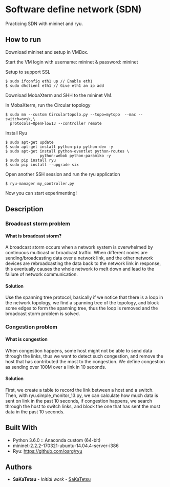 # Software define network (SDN)
Practicing SDN with mininet and ryu.

## How to run

Download mininet and setup in VMBox.

Start the VM login with username: mininet & password: mininet

Setup to support SSL
```
$ sudo ifconfig eth1 up // Enable eth1
$ sudo dhclient eth1 // Give eth1 an ip add
```

Download MobaXterm and SHH to the mininet VM.

In MobaXterm, run the Circular topology
```
$ sudo mn --custom Circulartopolo.py --topo=mytopo  --mac --switch=ovsk,\
  protocols=OpenFlow13 --controller remote
```

Install Ryu
```
$ sudo apt-get update
$ sudo apt-get install python-pip python-dev -y
$ sudo apt-get install python-eventlet python-routes \
		       python-webob python-paramiko -y
$ sudo pip install ryu
$ sudo pip install --upgrade six
```

Open another SSH session and run the ryu application
```
$ ryu-manager my_controller.py
```

Now you can start experimenting!

## Description

### Broadcast storm problem

#### What is broadcast storm?

A broadcast storm occurs when a network system is overwhelmed by continuous multicast or broadcast traffic. When different nodes are sending/broadcasting data over a network link, and the other network devices are rebroadcasting the data back to the network link in response, this eventually causes the whole network to melt down and lead to the failure of network communication.

#### Solution

Use the spanning tree protocol, basically if we notice that there is a loop in the network topology, we find a spanning tree of the topology, and block some edges to form the spanning tree, thus the loop is removed and the broadcast storm problem is solved.

### Congestion problem

#### What is congestion

When congestion happens, some host might not be able to send data through the links, thus we want to detect such congestion, and remove the host that has contributed the most to the congestion. 
We define congestion as sending over 100M over a link in 10 seconds.


#### Solution

First, we create a table to record the link between a host and a switch.
Then, with ryu.simple_monitor_13.py, we can calculate how much data is sent on link in the past 10 seconds, if congestion happens, we search through the host to switch links, and block the one that has sent the most data in the past 10 seconds.

## Built With

* Python 3.6.0 :: Anaconda custom (64-bit)
* mininet-2.2.2-170321-ubuntu-14.04.4-server-i386
* Ryu: https://github.com/osrg/ryu

## Authors

* **SaKaTetsu** - *Initial work* - [SaKaTetsu](https://github.com/SaKaTetsu)